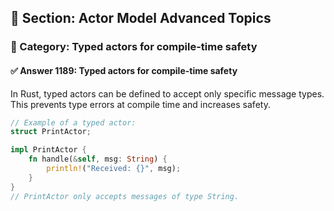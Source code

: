 ## 📘 Section: Actor Model Advanced Topics
### 🔹 Category: Typed actors for compile-time safety
#### ✅ Answer 1189: Typed actors for compile-time safety

In Rust, typed actors can be defined to accept only specific message types. This prevents type errors at compile time and increases safety.

```rust
// Example of a typed actor:
struct PrintActor;

impl PrintActor {
    fn handle(&self, msg: String) {
        println!("Received: {}", msg);
    }
}
// PrintActor only accepts messages of type String.
```
